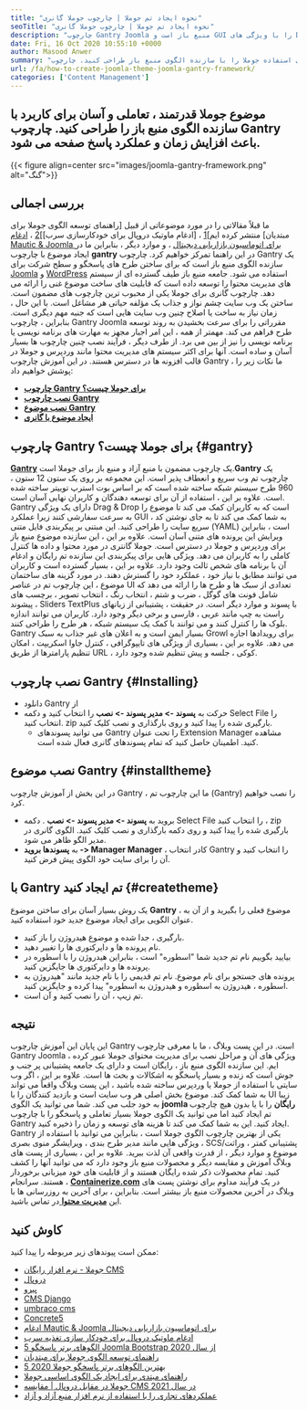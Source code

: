 ```yaml
---
title: "نحوه ایجاد تم جوملا | چارچوب جوملا گانری" 
seoTitle: "نحوه ایجاد تم جوملا | چارچوب جوملا گانری" 
description: "چارچوب Gantry Joomla منبع باز است و GUI را با ویژگی های Drag & Drop ارائه می دهد و کاربران را قادر می سازد تا به سرعت الگوهای پویا و پاسخگو CMS را بسازند." 
date: Fri, 16 Oct 2020 10:55:10 +0000
author: Masood Anwer
summary: "تم های قدرتمند ، تعاملی و آسان برای استفاده جوملا را با سازنده الگوی منبع باز طراحی کنید. چارچوب Gantry باعث افزایش زمان و عملکرد پاسخ صفحه می شود." 
url: /fa/how-to-create-joomla-theme-joomla-gantry-framework/
categories: ['Content Management']
---
```


## موضوع جوملا قدرتمند ، تعاملی و آسان برای کاربرد با سازنده الگوی منبع باز را طراحی کنید. چارچوب Gantry باعث افزایش زمان و عملکرد پاسخ صفحه می شود.

{{< figure align=center src="images/joomla-gantry-framework.png" alt="گنگ">}}


## **بررسی اجمالی** 
ما قبلاً مقالاتی را در مورد موضوعاتی از قبیل [راهنمای توسعه الگوی جوملا برای مبتدیان] منتشر کرده ایم][1] ، [ادغام ماوتیک دروپال برای خودکارسازی سرب]][2] ، [ادغام Mautic & Joomla برای اتوماسیون بازاریابی دیجیتال][3] ، و موارد دیگر ، بنابراین ما در ایجاد موضوع با چارچوب **gantry** در این راهنما تمرکز خواهیم کرد. چارچوب Gantry یک سازنده الگوی منبع باز است که برای ساختن طرح های پاسخگو و سطح شرکت برای [Joomla][4] و [WordPress][5] استفاده می شود. جامعه منبع باز طیف گسترده ای از سیستم های مدیریت محتوا را توسعه داده است که قابلیت های ساخت موضوع غنی را ارائه می دهد. چارچوب گانری برای جوملا یکی از محبوب ترین چارچوب های مضمون است. ساختن یک وب سایت چشم نواز و جذاب یک مؤلفه حیاتی هر مشاغل است. با این حال ، زمان نیاز به ساخت یا اصلاح چنین وب سایت هایی است که جنبه مهم دیگری است.
بنابراین ، چارچوب Gantry Joomla مقرراتی را برای سرعت بخشیدن به روند توسعه طرح فراهم می کند. مهمتر از همه ، این امر اجبار مجهز به مهارت های برنامه نویسی یا برنامه نویسی را نیز از بین می برد. از طرف دیگر ، فرآیند نصب چنین چارچوب ها بسیار آسان و ساده است. آنها برای اکثر سیستم های مدیریت محتوا مانند وردپرس و جوملا در قالب افزونه ها در دسترس هستند. در این آموزش چارچوب Gantry ، ما نکات زیر را پوشش خواهیم داد:
* [ **چارچوب Gantry برای جوملا چیست؟** ][6]
* [ **نصب چارچوب Gantry** ][7]
* [ **نصب موضوع Gantry** ][8]
* [ **ایجاد موضوع با گانری** ][9]

## چارچوب Gantry برای جوملا چیست؟ {#gantry}

[ **Gantry**][10] یک چارچوب مضمون با منبع آزاد و منبع باز برای جوملا است.**Gantry** یک چارچوب تم وب سریع و انعطاف پذیر است. این مجموعه بر روی یک ستون 12 ستون ، 960 طرح سیستم شبکه ساخته شده است که بر اساس بوت استرپ توییتر ساخته شده است. علاوه بر این ، استفاده از آن برای توسعه دهندگان و کاربران نهایی آسان است. Gantry دارای یک ویژگی Drag & Drop است که به کاربران کمک می کند تا موضوع را به سرعت سفارشی کنند زیرا عملکرد GUI به شما کمک می کند تا به جای نوشتن کد ، سریع سایت را طراحی کنید. این مبتنی بر پیکربندی فایل متنی (YAML) است ، بنابراین ویرایش این پرونده های متنی آسان است. علاوه بر این ، این سازنده موضوع منبع باز برای وردپرس و جوملا در دسترس است. جوملا گانتری در مورد محتوا و داده ها کنترل کاملی را به کاربران می دهد. ویژگی هایی برای پیکربندی این سازنده تم رایگان و ادغام آن با برنامه های شخص ثالث وجود دارد. علاوه بر این ، بسیار گسترده است و کاربران می توانند مطابق با نیاز خود ، عملکرد خود را گسترش دهند.
در مورد گزینه های ساختمان موضوع ، این چارچوب تم در عناصر UI تعدادی از سبک ها و طرح ها را ارائه می دهد که شامل فونت های گوگل ، ضرب و شتم ، انتخاب رنگ ، انتخاب تصویر ، برچسب های پیشوند ، Sliders TextPlus با پسوند و موارد دیگر است. در حقیقت ، پشتیبانی از زبانهای راست به چپ مانند عربی ، فارسی و برخی دیگر وجود دارد. کاربران می توانند اندازه بلوک ها را کنترل کنند و می توانند با کمک یک سیستم شبکه ، هر طرح را طراحی کنند. Gantry بسیار ایمن است و به اعلان های غیر جذاب به سبک Growl برای رویدادها اجازه می دهد. علاوه بر این ، بسیاری از ویژگی های تایپوگرافی ، کنترل جاوا اسکریپت ، امکان تنظیم پارامترها از طریق URL ، کوکی ، جلسه و پیش تنظیم شده وجود دارد.

## نصب چارچوب Gantry {#Installing}

  * دانلود Gantry از
* حرکت به **پسوند -> مدیر پسوند -> نصب** را انتخاب کنید و دکمه Select File را انتخاب کنید. zip بارگیری شده را پیدا کنید و روی بارگذاری و نصب کلیک کنید.
  * می توانید پسوندهای Gantry را تحت عنوان Extension Manager مشاهده کنید. اطمینان حاصل کنید که تمام پسوندهای گانری فعال شده است.

## نصب موضوع Gantry {#installtheme}

در این بخش از آموزش چارچوب Gantry ، ما این چارچوب تم (Gantry) را نصب خواهیم کرد.
* بروید به **پسوند -> مدیر پسوند -> نصب** . دکمه Select File را انتخاب کنید ، zip بارگیری شده را پیدا کنید و روی دکمه بارگذاری و نصب کلیک کنید. الگوی گانری در مدیر الگو ظاهر می شود.
* به **پسوندها بروید -> Manager Manager** ، کادر انتخاب Gantry را انتخاب کنید و آن را برای سایت خود الگوی پیش فرض کنید.

## با Gantry تم ایجاد کنید {#createtheme}

یک روش بسیار آسان برای ساختن موضوع **Gantry** ، موضوع فعلی را بگیرید و از آن به عنوان الگویی برای ایجاد موضوع جدید خود استفاده کنید.
  * بارگیری ، جدا شده و موضوع هیدروژن را باز کنید.
  * نام پرونده ها و دایرکتوری ها را تغییر دهید.
  * بیایید بگوییم نام تم جدید شما "اسطوره" است ، بنابراین هیدروژن را با اسطوره در پرونده ها و دایرکتوری ها جایگزین کنید.
  * پرونده های جستجو برای نام موضوع. نام تم قدیمی را با نام جدید مانند "هیدروژن به اسطوره ، هیدروژن به اسطوره و هیدروژن به اسطوره" پیدا کرده و جایگزین کنید.
  * تم زیپ ، آن را نصب کنید و آن است.

## نتیجه
این پایان این آموزش چارچوب Gantry است. در این پست وبلاگ ، ما با معرفی چارچوب Gantry Joomla ، ویژگی های آن و مراحل نصب برای مدیریت محتوای جوملا عبور کرده ایم. این سازنده الگوی منبع باز ، رایگان است و دارای یک جامعه پشتیبانی پر جنب و جوش است که زنده و بسیار پاسخگو به اشکالات و بحث ها است. علاوه بر این ، اگر وب سایتی با استفاده از جوملا یا وردپرس ساخته شده باشید ، این پست وبلاگ واقعاً می تواند به شما کمک کند. موضوع بخش اصلی هر وب سایت است و بازدید کنندگان را با UI زیبا به خود جلب می کند. شما می توانید یک الگوی **joomla رایگان** را با یا بدون هیچ چارچوب تم ایجاد کنید اما می توانید یک الگوی جوملا بسیار تعاملی و پاسخگو را با چارچوب Gantry ایجاد کنید. این به شما کمک می کند تا هزینه های توسعه و زمان را ذخیره کنید.
Gantry یکی از بهترین چارچوب الگوی جوملا است ، بنابراین می توانید با استفاده از ویژگی هایی مانند مدیر طرح بندی ، ویرایشگر منوی بصری ، SCS/پشتیبانی کمتر ، وراثت موضوع و موارد دیگر ، از قدرت واقعی آن لذت ببرید. علاوه بر این ، بسیاری از پست های وبلاگ آموزش و مقایسه دیگر و محصولات منبع باز وجود دارد که می توانید آنها را کشف کنید. تمام محصولات ذکر شده رایگان هستند و از قابلیت های خود میزبانی برخوردار هستند. سرانجام ، [ **Containerize.com**][11] در یک فرآیند مداوم برای نوشتن پست های وبلاگ در آخرین محصولات منبع باز بیشتر است. بنابراین ، برای آخرین به روزرسانی ها با این [**مدیریت محتوا** ][12] در تماس باشید.

## کاوش کنید
ممکن است پیوندهای زیر مربوطه را پیدا کنید:
  * [جوملا - نرم افزار رایگان CMS][13]
  * [دروپال][14]
  * [پیرو][15]
  * [CMS Django][16]
  * [umbraco cms][17]
  * [Concrete5][18]
  * [ادغام Mautic & Joomla برای اتوماسیون بازاریابی دیجیتال][3]
  * [ادغام ماوتیک دروپال برای خودکار سازی تغذیه سرب][2]
  * [5 الگوهای برتر پاسخگو Joomla Bootstrap از سال 2020][19]
  * [راهنمای توسعه الگوی جوملا برای مبتدیان][1]
  * [5 بهترین الگوهای برتر پاسخگو جوملا 2020][19]
  * [راهنمای مبتدی برای ایجاد یک الگوی اساسی جوملا][20]
  * [جوملا در مقابل دروپال | مقایسه CMS در سال 2021][21]
  * [عملکردهای تجاری را با استفاده از نرم افزار منبع آزاد و آزاد][22]



[1]: https://blog.containerize.com/content-management/responsive-joomla-templates-tutorial/
[2]: https://blog.containerize.com/content-management/drupal-tutorial-automate-lead-growth-with-drupal-mautic/
[3]: https://blog.containerize.com/content-management/integrate-mautic-with-joomla-for-marketing-automation/
[4]: https://products.containerize.com/content-management/joomla/
[5]: https://products.containerize.com/blogging/wordpress/
[6]: #gantry
[7]: #Installing
[8]: #installtheme
[9]: #createtheme
[10]: http://gantry.org/
[11]: https://containerize.com
[12]: https://blog.containerize.com/category/content-management/
[13]: https://products.containerize.com/content-management/joomla
[14]: https://products.containerize.com/content-management/drupal
[15]: https://products.containerize.com/content-management/pyro
[16]: https://products.containerize.com/content-management/django
[17]: https://products.containerize.com/content-management/umbraco
[18]: https://products.containerize.com/content-management/concrete5
[19]: https://blog.containerize.com/content-management/top-5-best-free-responsive-joomla-templates-of-2020/
[20]: https://blog.containerize.com/content-management/beginners-guide-to-create-a-basic-joomla-template/
[21]: https://blog.containerize.com/content-management/joomla-vs-drupal-cms-comparison-in-2021/
[22]: https://blog.containerize.com/blogging/automate-business-operations-using-open-source-software/

